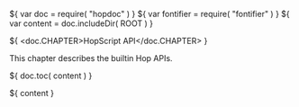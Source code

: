 ${ var doc = require( "hopdoc" ) }
${ var fontifier = require( "fontifier" ) }
${ var content = doc.includeDir( ROOT ) }

${ <doc.CHAPTER>HopScript API</doc.CHAPTER> }

This chapter describes the builtin Hop APIs.

${ doc.toc( content ) }

${ content }
